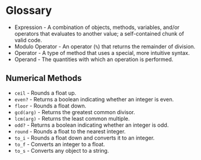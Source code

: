 # Glossary

* Expression - A combination of objects, methods, variables, and/or operators that evaluates to another value; a self-contained chunk of valid code.
* Modulo Operator - An operator (`%`) that returns the remainder of division.
* Operator - A type of method that uses a special, more intuitive syntax.
* Operand - The quantities with which an operation is performed.


## Numerical Methods

* `ceil` - Rounds a float up.
* `even?` - Returns a boolean indicating whether an integer is even.
* `floor` - Rounds a float down.
* `gcd(arg)` - Returns the greatest common divisor.
* `lcm(arg)` - Returns the least common multiple.
* `odd?` - Returns a boolean indicating whether an integer is odd.
* `round` - Rounds a float to the nearest integer.
* `to_i` - Rounds a float down and converts it to an integer.
* `to_f` - Converts an integer to a float.
* `to_s` - Converts any object to a string.
